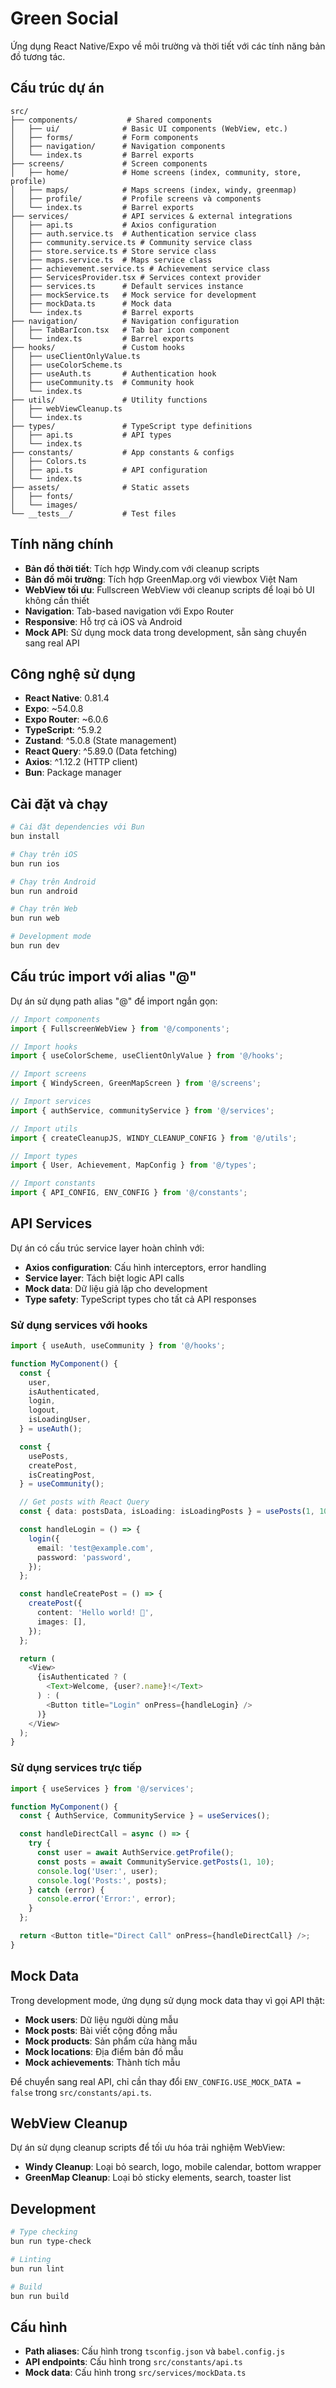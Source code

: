 # Green Social

Ứng dụng React Native/Expo về môi trường và thời tiết với các tính năng bản đồ tương tác.

## Cấu trúc dự án

```
src/
├── components/           # Shared components
│   ├── ui/              # Basic UI components (WebView, etc.)
│   ├── forms/           # Form components
│   ├── navigation/      # Navigation components
│   └── index.ts         # Barrel exports
├── screens/             # Screen components
│   ├── home/            # Home screens (index, community, store, profile)
│   ├── maps/            # Maps screens (index, windy, greenmap)
│   ├── profile/         # Profile screens và components
│   └── index.ts         # Barrel exports
├── services/            # API services & external integrations
│   ├── api.ts           # Axios configuration
│   ├── auth.service.ts  # Authentication service class
│   ├── community.service.ts # Community service class
│   ├── store.service.ts # Store service class
│   ├── maps.service.ts  # Maps service class
│   ├── achievement.service.ts # Achievement service class
│   ├── ServicesProvider.tsx # Services context provider
│   ├── services.ts      # Default services instance
│   ├── mockService.ts   # Mock service for development
│   ├── mockData.ts      # Mock data
│   └── index.ts         # Barrel exports
├── navigation/          # Navigation configuration
│   ├── TabBarIcon.tsx   # Tab bar icon component
│   └── index.ts         # Barrel exports
├── hooks/               # Custom hooks
│   ├── useClientOnlyValue.ts
│   ├── useColorScheme.ts
│   ├── useAuth.ts       # Authentication hook
│   ├── useCommunity.ts  # Community hook
│   └── index.ts
├── utils/               # Utility functions
│   ├── webViewCleanup.ts
│   └── index.ts
├── types/               # TypeScript type definitions
│   ├── api.ts           # API types
│   └── index.ts
├── constants/           # App constants & configs
│   ├── Colors.ts
│   ├── api.ts           # API configuration
│   └── index.ts
├── assets/              # Static assets
│   ├── fonts/
│   └── images/
└── __tests__/           # Test files
```

## Tính năng chính

- **Bản đồ thời tiết**: Tích hợp Windy.com với cleanup scripts
- **Bản đồ môi trường**: Tích hợp GreenMap.org với viewbox Việt Nam
- **WebView tối ưu**: Fullscreen WebView với cleanup scripts để loại bỏ UI không cần thiết
- **Navigation**: Tab-based navigation với Expo Router
- **Responsive**: Hỗ trợ cả iOS và Android
- **Mock API**: Sử dụng mock data trong development, sẵn sàng chuyển sang real API

## Công nghệ sử dụng

- **React Native**: 0.81.4
- **Expo**: ~54.0.8
- **Expo Router**: ~6.0.6
- **TypeScript**: ^5.9.2
- **Zustand**: ^5.0.8 (State management)
- **React Query**: ^5.89.0 (Data fetching)
- **Axios**: ^1.12.2 (HTTP client)
- **Bun**: Package manager

## Cài đặt và chạy

```bash
# Cài đặt dependencies với Bun
bun install

# Chạy trên iOS
bun run ios

# Chạy trên Android
bun run android

# Chạy trên Web
bun run web

# Development mode
bun run dev
```

## Cấu trúc import với alias "@"

Dự án sử dụng path alias "@" để import ngắn gọn:

```typescript
// Import components
import { FullscreenWebView } from '@/components';

// Import hooks
import { useColorScheme, useClientOnlyValue } from '@/hooks';

// Import screens
import { WindyScreen, GreenMapScreen } from '@/screens';

// Import services
import { authService, communityService } from '@/services';

// Import utils
import { createCleanupJS, WINDY_CLEANUP_CONFIG } from '@/utils';

// Import types
import { User, Achievement, MapConfig } from '@/types';

// Import constants
import { API_CONFIG, ENV_CONFIG } from '@/constants';
```

## API Services

Dự án có cấu trúc service layer hoàn chỉnh với:

- **Axios configuration**: Cấu hình interceptors, error handling
- **Service layer**: Tách biệt logic API calls
- **Mock data**: Dữ liệu giả lập cho development
- **Type safety**: TypeScript types cho tất cả API responses

### Sử dụng services với hooks

```typescript
import { useAuth, useCommunity } from '@/hooks';

function MyComponent() {
  const {
    user,
    isAuthenticated,
    login,
    logout,
    isLoadingUser,
  } = useAuth();

  const {
    usePosts,
    createPost,
    isCreatingPost,
  } = useCommunity();

  // Get posts with React Query
  const { data: postsData, isLoading: isLoadingPosts } = usePosts(1, 10);

  const handleLogin = () => {
    login({
      email: 'test@example.com',
      password: 'password',
    });
  };

  const handleCreatePost = () => {
    createPost({
      content: 'Hello world! 🌱',
      images: [],
    });
  };

  return (
    <View>
      {isAuthenticated ? (
        <Text>Welcome, {user?.name}!</Text>
      ) : (
        <Button title="Login" onPress={handleLogin} />
      )}
    </View>
  );
}
```

### Sử dụng services trực tiếp

```typescript
import { useServices } from '@/services';

function MyComponent() {
  const { AuthService, CommunityService } = useServices();

  const handleDirectCall = async () => {
    try {
      const user = await AuthService.getProfile();
      const posts = await CommunityService.getPosts(1, 10);
      console.log('User:', user);
      console.log('Posts:', posts);
    } catch (error) {
      console.error('Error:', error);
    }
  };

  return <Button title="Direct Call" onPress={handleDirectCall} />;
}
```

## Mock Data

Trong development mode, ứng dụng sử dụng mock data thay vì gọi API thật:

- **Mock users**: Dữ liệu người dùng mẫu
- **Mock posts**: Bài viết cộng đồng mẫu
- **Mock products**: Sản phẩm cửa hàng mẫu
- **Mock locations**: Địa điểm bản đồ mẫu
- **Mock achievements**: Thành tích mẫu

Để chuyển sang real API, chỉ cần thay đổi `ENV_CONFIG.USE_MOCK_DATA = false` trong `src/constants/api.ts`.

## WebView Cleanup

Dự án sử dụng cleanup scripts để tối ưu hóa trải nghiệm WebView:

- **Windy Cleanup**: Loại bỏ search, logo, mobile calendar, bottom wrapper
- **GreenMap Cleanup**: Loại bỏ sticky elements, search, toaster list

## Development

```bash
# Type checking
bun run type-check

# Linting
bun run lint

# Build
bun run build
```

## Cấu hình

- **Path aliases**: Cấu hình trong `tsconfig.json` và `babel.config.js`
- **API endpoints**: Cấu hình trong `src/constants/api.ts`
- **Mock data**: Cấu hình trong `src/services/mockData.ts`
